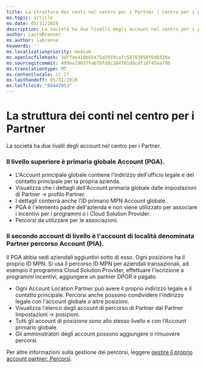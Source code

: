 ```yaml
---
title: La struttura dei conti nel centro per i Partner | Centro per i partner
ms.topic: article
ms.date: 05/31/2019
description: La società ha due livelli degli account nel centro per i partner.
author: LauraBrenner
ms.author: labrenne
keywords: ''
ms.localizationpriority: medium
ms.openlocfilehash: 3dff4e418b65475a5919cafc58783858f6db320a
ms.sourcegitcommit: 499ea19037fab7bfd8c284761ddcdf1df45ea796
ms.translationtype: MT
ms.contentlocale: it-IT
ms.lasthandoff: 05/31/2019
ms.locfileid: "66447953"
---
```

# <a name="the-account-structure-in-partner-center"></a>La struttura dei conti nel centro per i Partner

La società ha due livelli degli account nel centro per i Partner. 

### <a name="the-top-level-is-the-primary-global-account-pga"></a>Il livello superiore è primaria globale Account (PGA).

- L'Account principale globale contiene l'indirizzo dell'ufficio legale e del contatto principale per la propria azienda. 
- Visualizza che i dettagli dell'Account primaria globale dalle impostazioni di Partner -> profilo Partner.
- I dettagli conterrà anche l'ID primario MPN Account globale. 
- PGA è l'elemento padre dell'azienda e non viene utilizzato per associare i incentivi per i programmi o i Cloud Solution Provider. 
- Percorsi da utilizzare per le associazioni.

### <a name="the-second-level-account-is-the-location-account-called-partner-location-account-pla"></a>Il secondo account di livello è l'account di località denominata Partner percorso Account (PIA).

Il PGA abbia sedi aziendali aggiuntivi sotto di esso. Ogni posizione ha il proprio ID MPN.  Si usa il percorso ID MPN per aziendali transazionali, ad esempio il programma Cloud Solution Provider, effettuare l'iscrizione a programmi incentivi, aggiungere un partner DPOR e pagato. 

- Ogni Account Location Partner può avere il proprio indirizzo legale e il contatto principale. Percorsi anche possono condividere l'indirizzo legale con l'account globale o altre posizioni.
- Visualizza l'elenco degli account di percorso di Partner dal Partner Impostazioni -> posizioni.
- Tutti gli account di posizione sono allo stesso livello e con l'Account primario globale.
- Gli amministratori degli account possono aggiungere o rimuovere percorsi.

Per altre informazioni sulla gestione dei percorsi, leggere [gestire il proprio account partner: Percorsi](manage-locations.md). 




















